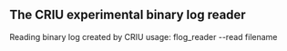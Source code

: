 ## The CRIU experimental binary log reader

Reading binary log created by CRIU
usage:
flog_reader --read filename
